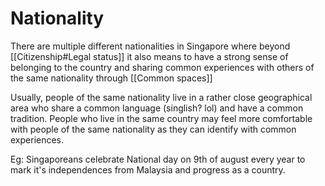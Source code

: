 # Nationality
There are multiple different nationalities in Singapore where beyond [[Citizenship#Legal status]] it also means to have a strong sense of belonging to the country and sharing common experiences with others of the same nationality through [[Common spaces]]

Usually, people of the same nationality live in a rather close geographical area who share a common language (singlish? lol) and have a common tradition. People who live in the same country may feel more comfortable with people of the same nationality as they can identify with common experiences.

Eg: Singaporeans celebrate National day on 9th of august every year to mark it's independences from Malaysia and progress as a country.